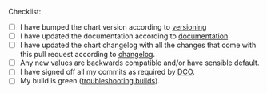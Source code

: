 <!--
Note on DCO:

If the DCO action in the integration test fails, one or more of your commits are not signed off. Please click on the *Details* link next to the DCO action for instructions on how to resolve this.
-->

Checklist:

* [ ] I have bumped the chart version according to [versioning](https://github.com/nholuongut/argo-helm/blob/main/CONTRIBUTING.md#versioning)
* [ ] I have updated the documentation according to [documentation](https://github.com/nholuongut/argo-helm/blob/main/CONTRIBUTING.md#documentation)
* [ ] I have updated the chart changelog with all the changes that come with this pull request according to [changelog](https://github.com/nholuongut/argo-helm/blob/main/CONTRIBUTING.md#changelog).
* [ ] Any new values are backwards compatible and/or have sensible default.
* [ ] I have signed off all my commits as required by [DCO](https://github.com/nholuongut/argoproj/blob/main/community/CONTRIBUTING.md).
* [ ] My build is green ([troubleshooting builds](https://argo-cd.readthedocs.io/en/stable/developer-guide/ci/)).

<!-- Changes are automatically published when merged to `main`. They are not published on branches. -->
